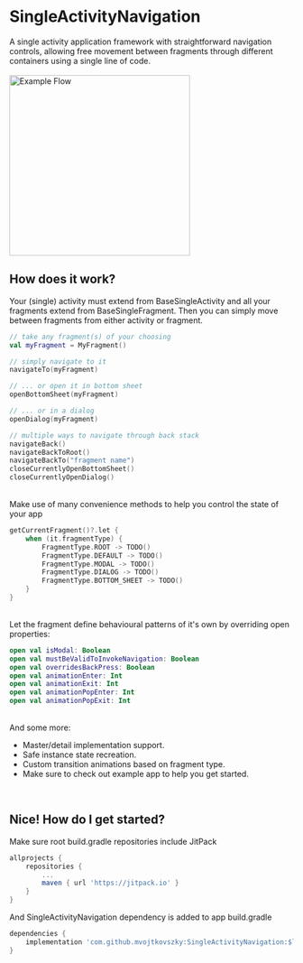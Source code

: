 # SingleActivityNavigation
A single activity application framework with straightforward navigation controls, allowing free 
movement between fragments through different containers using a single line of code.
<br/><br/>
<img src="example.gif" alt="Example Flow" width="320"/>

## How does it work?
Your (single) activity must extend from BaseSingleActivity and all your fragments extend from BaseSingleFragment.
Then you can simply move between fragments from either activity or fragment.

``` kotlin
// take any fragment(s) of your choosing
val myFragment = MyFragment()

// simply navigate to it
navigateTo(myFragment)

// ... or open it in bottom sheet
openBottomSheet(myFragment)

// ... or in a dialog
openDialog(myFragment)

// multiple ways to navigate through back stack
navigateBack()
navigateBackToRoot()
navigateBackTo("fragment name")
closeCurrentlyOpenBottomSheet()
closeCurrentlyOpenDialog()
```

<br/>Make use of many convenience methods to help you control the state of your app
``` kotlin
getCurrentFragment()?.let {
    when (it.fragmentType) {
        FragmentType.ROOT -> TODO()
        FragmentType.DEFAULT -> TODO()
        FragmentType.MODAL -> TODO()
        FragmentType.DIALOG -> TODO()
        FragmentType.BOTTOM_SHEET -> TODO()
    }
}
```

<br/>Let the fragment define behavioural patterns of it's own by overriding open properties:
``` kotlin
open val isModal: Boolean
open val mustBeValidToInvokeNavigation: Boolean
open val overridesBackPress: Boolean
open val animationEnter: Int
open val animationExit: Int
open val animationPopEnter: Int
open val animationPopExit: Int
```

<br/>And some more:
* Master/detail implementation support.
* Safe instance state recreation.
* Custom transition animations based on fragment type.
* Make sure to check out example app to help you get started.
<br/>

## Nice! How do I get started?
Make sure root build.gradle repositories include JitPack
``` gradle
allprojects {
    repositories {
        ...
        maven { url 'https://jitpack.io' }
    }
}
```

And SingleActivityNavigation dependency is added to app build.gradle
``` gradle
dependencies {
    implementation 'com.github.mvojtkovszky:SingleActivityNavigation:$latest_version'
}
```

